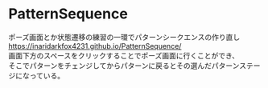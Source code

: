 # PatternSequence
ポーズ画面とか状態遷移の練習の一環でパターンシークエンスの作り直し  
https://inaridarkfox4231.github.io/PatternSequence/  
画面下方のスペースをクリックすることでポーズ画面に行くことができ、  
そこでパターンをチェンジしてからパターンに戻るとその選んだパターンステージになっている。
